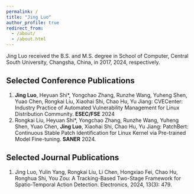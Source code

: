 ```yaml
---
permalink: /
title: "Jing Luo"
author_profile: true
redirect_from: 
  - /about/
  - /about.html
---
```


Jing Luo received the B.S. and M.S. degree in School of Computer, Central South University, Changsha, China, in 2017, 2024, respectively.

## Selected Conference Publications
1. **Jing Luo**, Heyuan Shi*, Yongchao Zhang, Runzhe Wang, Yuheng Shen, Yuao Chen, Rongkai Liu, Xiaohai Shi, Chao Hu, Yu Jiang: CVECenter: Industry Practice of Automated Vulnerability Management for Linux Distribution Community. **ESEC/FSE** 2024
2. Rongkai Liu, Heyuan Shi*, Yongchao Zhang, Runzhe Wang, Yuheng Shen, Yuao Chen, **Jing Luo**, Xiaohai Shi, Chao Hu, Yu Jiang: PatchBert: Continuous Stable Patch Identification for Linux Kernel via Pre-trained Model Fine-tuning. **SANER** 2024.

## Selected Journal Publications
1. Jing Luo, Yulin Yang, Rongkai Liu, Li Chen, Hongxiao Fei, Chao Hu, Ronghua Shi, You Zou: A Tracking-Based Two-Stage Framework for Spatio-Temporal Action Detection. Electronics, 2024, 13(3): 479.
